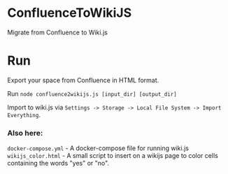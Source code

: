 # ConfluenceToWikiJS
Migrate from Confluence to Wiki.js

# Run
Export your space from Confluence in HTML format.

Run `node confluence2wikijs.js [input_dir] [output_dir]`

Import to wiki.js via `Settings -> Storage -> Local File System -> Import Everything`.

### Also here:
`docker-compose.yml` - A docker-compose file for running wiki.js
`wikijs_color.html` - A small script to insert on a wikijs page to color cells containing the words "yes" or "no".
